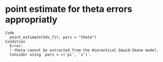 # point estimate for theta errors appropriatly

    Code
      point_estimate(hds_fit, pars = "theta")
    Condition
      Error:
      ! theta cannot be extracted from the Hierachical Dawid-Skene model.
      Consider using `pars = c('pi', 'z')`.

